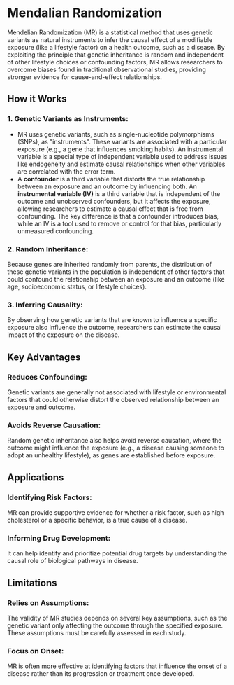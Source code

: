 # Mendalian Randomization 
Mendelian Randomization (MR) is a statistical method that uses genetic variants as natural instruments to infer the causal effect of a modifiable exposure (like a lifestyle factor) on a health outcome, 
such as a disease. By exploiting the principle that genetic inheritance is random and independent of other lifestyle choices or confounding factors, 
MR allows researchers to overcome biases found in traditional observational studies, providing stronger evidence for cause-and-effect relationships. 
## How it Works
 ### 1. Genetic Variants as Instruments:
 - MR uses genetic variants, such as single-nucleotide polymorphisms (SNPs), as "instruments". These variants are associated with a particular exposure (e.g., a gene that influences smoking habits). An instrumental variable is a special type of independent variable used to address issues like endogeneity and estimate causal relationships when other variables are correlated with the error term.
 - A **confounder** is a third variable that distorts the true relationship between an exposure and an outcome by influencing both. An **instrumental variable (IV)** is a third variable that is independent of the outcome and unobserved confounders, but it affects the exposure, allowing researchers to estimate a causal effect that is free from confounding. The key difference is that a confounder introduces bias, while an IV is a tool used to remove or control for that bias, particularly unmeasured confounding.  
 ### 2. Random Inheritance:
 Because genes are inherited randomly from parents, the distribution of these genetic variants in the population is independent of other factors that could confound the relationship between an exposure and an outcome (like age, socioeconomic status, or lifestyle choices). 
 ### 3. Inferring Causality:
 By observing how genetic variants that are known to influence a specific exposure also influence the outcome, researchers can estimate the causal impact of the exposure on the disease. 
## Key Advantages
 ### Reduces Confounding:
 Genetic variants are generally not associated with lifestyle or environmental factors that could otherwise distort the observed relationship between an exposure and outcome. 
 ### Avoids Reverse Causation:
 Random genetic inheritance also helps avoid reverse causation, where the outcome might influence the exposure (e.g., a disease causing someone to adopt an unhealthy lifestyle), as genes are established before exposure. 
## Applications
  ### Identifying Risk Factors:
  MR can provide supportive evidence for whether a risk factor, such as high cholesterol or a specific behavior, is a true cause of a disease. 
  ### Informing Drug Development:
  It can help identify and prioritize potential drug targets by understanding the causal role of biological pathways in disease. 
## Limitations
 ### Relies on Assumptions:
 The validity of MR studies depends on several key assumptions, such as the genetic variant only affecting the outcome through the specified exposure. These assumptions must be carefully assessed in each study. 
 ### Focus on Onset:
 MR is often more effective at identifying factors that influence the onset of a disease rather than its progression or treatment once developed. 

